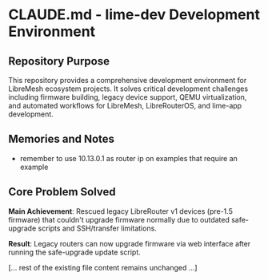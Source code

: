 # CLAUDE.md - lime-dev Development Environment

## Repository Purpose

This repository provides a comprehensive development environment for LibreMesh ecosystem projects. It solves critical development challenges including firmware building, legacy device support, QEMU virtualization, and automated workflows for LibreMesh, LibreRouterOS, and lime-app development.

## Memories and Notes

- remember to use 10.13.0.1 as router ip on examples that require an example

## Core Problem Solved

**Main Achievement**: Rescued legacy LibreRouter v1 devices (pre-1.5 firmware) that couldn't upgrade firmware normally due to outdated safe-upgrade scripts and SSH/transfer limitations.

**Result**: Legacy routers can now upgrade firmware via web interface after running the safe-upgrade update script.

[... rest of the existing file content remains unchanged ...]